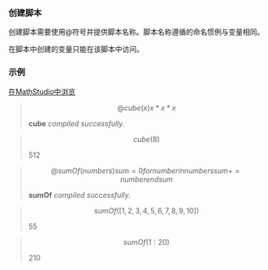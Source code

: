 ### 创建脚本

创建脚本需要使用@符号并提供脚本名称。脚本名称遵循的命名惯例与变量相同。

在脚本中创建的变量只能在该脚本中访问。

### 示例

[在MathStudio中浏览](http://mathstud.io/?input[0]=QGN1YmUoeCkNCngqeCp4&input[1]=Y3ViZSg4KQ%3D%3D&input[2]=QHN1bU9mKG51bWJlcnMpDQpzdW0gPSAwDQpmb3IgbnVtYmVyIGluIG51bWJlcnMNCiBzdW0gKz0gbnVtYmVyDQplbmQNCnN1bQ%3D%3D&input[3]=c3VtT2YoWzEsMiwzLDQsNSw2LDcsOCw5LDEwXSk%3D&input[4]=c3VtT2YoMToyMCk%3D)

> ```math
> @cube(x)
> x*x*x
> ```
>
> **cube** *compiled successfully.*

> ```math
> cube(8)
> ```
>
> $512$

> ```math
> @sumOf(numbers)
> sum = 0
> for number in numbers
>   sum += number
> end
> sum
> ```
>
> **sumOf** *compiled successfully.*

> ```math
> sumOf([1, 2, 3, 4, 5, 6, 7, 8, 9, 10])
> ```
>
> $55$

> ```math
> sumOf(1:20)
> ```
>
> $210$

